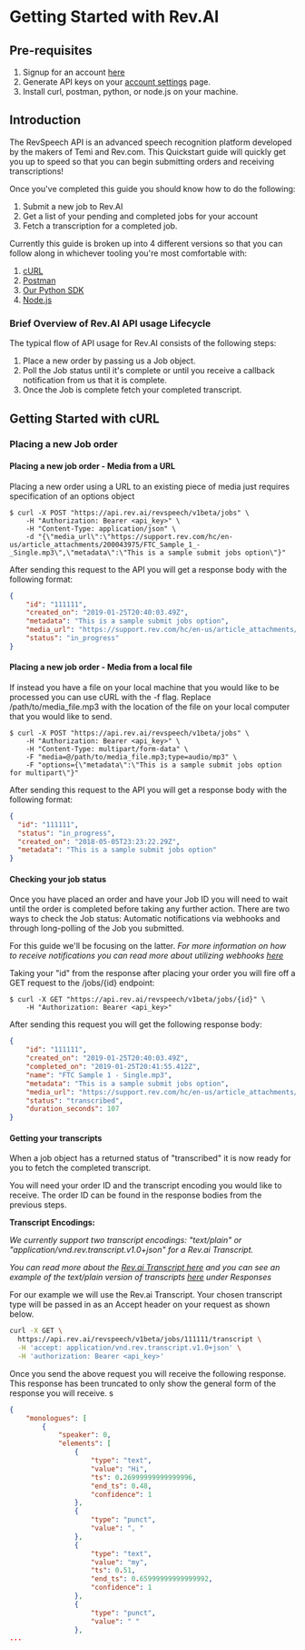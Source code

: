 # Getting Started with Rev.AI

## Pre-requisites 

1. Signup for an account [here](https://www.rev.ai/account/auth/signup)
2. Generate API keys on your [account settings](https://www.rev.ai/settings) page.
3. Install curl, postman, python, or node.js on your machine.



## Introduction

The RevSpeech API is an advanced speech recognition platform developed by the makers of Temi and Rev.com. This Quickstart guide will quickly get you up to speed so that you can begin submitting orders and receiving transcriptions! 

Once you've completed this guide you should know how to do the following:

1. Submit a new job to Rev.AI
2. Get a list of your pending and completed jobs for your account
3. Fetch a transcription for a completed job.

Currently this guide is broken up into 4 different versions so that you can follow along in whichever tooling you're most comfortable with:

1. [cURL](#getting-started-with-curl)
2. [Postman](#getting-started-with-postman)
3. [Our Python SDK](#getting-started-with-python-sdk)
4. [Node.js ](#getting-started-with-node.js)

### Brief Overview of Rev.AI API usage Lifecycle

The typical flow of API usage for Rev.AI consists of the following steps:

1. Place a new order by passing us a Job object.
2. Poll the Job status until it's complete or until you receive a callback notification from us that it is complete.
3. Once the Job is complete fetch your completed transcript. 



## Getting Started with cURL

### Placing a new Job order

#### Placing a new job order - Media from a URL

Placing a new order using a URL to an existing piece of media just requires specification of an options object 

```shell
$ curl -X POST "https://api.rev.ai/revspeech/v1beta/jobs" \
	-H "Authorization: Bearer <api_key>" \
	-H "Content-Type: application/json" \
	-d "{\"media_url\":\"https://support.rev.com/hc/en-us/article_attachments/200043975/FTC_Sample_1_-_Single.mp3\",\"metadata\":\"This is a sample submit jobs option\"}"

```

After sending this request to the API you will get a response body with the following format:

```json
{
    "id": "111111",
    "created_on": "2019-01-25T20:40:03.49Z",
    "metadata": "This is a sample submit jobs option",
    "media_url": "https://support.rev.com/hc/en-us/article_attachments/200043975/FTC_Sample_1_-_Single.mp3",
    "status": "in_progress"
}
```



#### Placing a new job order - Media from a local file

If instead you have a file on your local machine that you would like to be processed you can use cURL with the -f flag. Replace /path/to/media_file.mp3 with the location of the file on your local computer that you would like to send.

```shell
$ curl -X POST "https://api.rev.ai/revspeech/v1beta/jobs" \
	-H "Authorization: Bearer <api_key>" \
	-H "Content-Type: multipart/form-data" \
    -F "media=@/path/to/media_file.mp3;type=audio/mp3" \
    -F "options={\"metadata\":\"This is a sample submit jobs option for multipart\"}"
```

After sending this request to the API you will get a response body with the following format:

```json
{
  "id": "111111",
  "status": "in_progress",
  "created_on": "2018-05-05T23:23:22.29Z",
  "metadata": "This is a sample submit jobs option"
}
```

#### Checking your job status

Once you have placed an order and have your Job ID you will need to wait until the order is completed before taking any further action. There are two ways to check the Job status: Automatic notifications via webhooks and through long-polling of the Job you submitted. 

For this guide we'll be focusing on the latter. *For more information on how to receive notifications you can read more about utilizing webhooks [here](https://docs.rev.ai/en/latest/models/webhooks.html)*

Taking your "id" from the response after placing your order you will fire off a GET request to the /jobs/{id} endpoint:

```shell
$ curl -X GET "https://api.rev.ai/revspeech/v1beta/jobs/{id}" \
	-H "Authorization: Bearer <api_key>"
```

After sending this request you will get the following response body:

```json
{
    "id": "111111",
    "created_on": "2019-01-25T20:40:03.49Z",
    "completed_on": "2019-01-25T20:41:55.412Z",
    "name": "FTC Sample 1 - Single.mp3",
    "metadata": "This is a sample submit jobs option",
    "media_url": "https://support.rev.com/hc/en-us/article_attachments/200043975/FTC_Sample_1_-_Single.mp3",
    "status": "transcribed",
    "duration_seconds": 107
}
```

#### Getting your transcripts

When a job object has a returned status of "transcribed" it is now ready for you to fetch the completed transcript.

You will need your order ID and the transcript encoding you would like to receive. The order ID can be found in the response bodies from the previous steps. 

**Transcript Encodings:**

*We currently support two transcript encodings: "text/plain" or "application/vnd.rev.transcript.v1.0+json" for a Rev.ai Transcript.*

*You can read more about the [Rev.ai Transcript here](https://docs.rev.ai/en/latest/models/transcript.html#transcript-model)* *and you can see an example of the text/plain version of transcripts [here](https://docs.rev.ai/en/latest/endpoints/transcript.html) under Responses*

For our example we will use the Rev.ai Transcript. Your chosen transcript type will be passed in as an Accept header on your request as shown below.

```sh
curl -X GET \
  https://api.rev.ai/revspeech/v1beta/jobs/111111/transcript \
  -H 'accept: application/vnd.rev.transcript.v1.0+json' \
  -H 'authorization: Bearer <api_key>'
```

Once you send the above request you will receive the following response. This response has been truncated to only show the general form of the response you will receive. s

```json
{
    "monologues": [
        {
            "speaker": 0,
            "elements": [
                {
                    "type": "text",
                    "value": "Hi",
                    "ts": 0.26999999999999996,
                    "end_ts": 0.48,
                    "confidence": 1
                },
                {
                    "type": "punct",
                    "value": ", "
                },
                {
                    "type": "text",
                    "value": "my",
                    "ts": 0.51,
                    "end_ts": 0.65999999999999992,
                    "confidence": 1
                },
                {
                    "type": "punct",
                    "value": " "
                },
...
```



